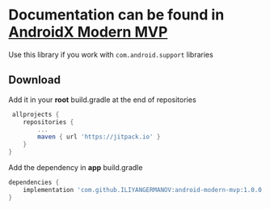 # Documentation can be found in [AndroidX Modern MVP](https://github.com/ILIYANGERMANOV/androidx-modern-mvp)
Use this library if you work with `com.android.support` libraries

## Download
Add it in your **root** build.gradle at the end of repositories
```groovy
 allprojects {
	repositories {
		...
		maven { url 'https://jitpack.io' }
	}
}
```
Add the dependency in **app** build.gradle
```groovy
dependencies {
	implementation 'com.github.ILIYANGERMANOV:android-modern-mvp:1.0.0'
}
```
